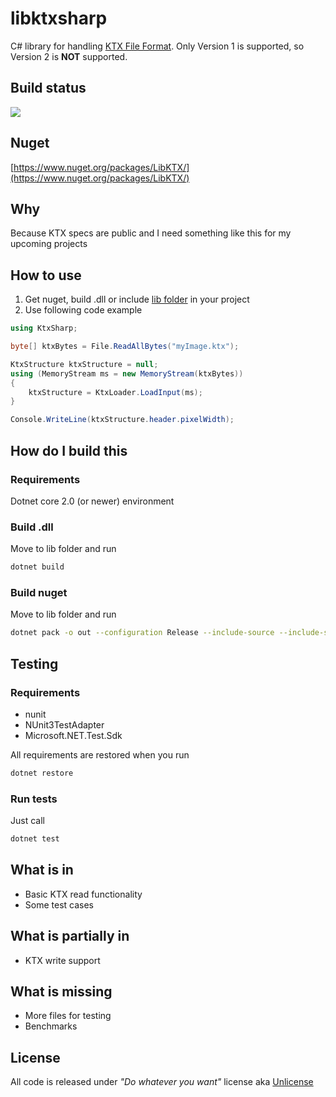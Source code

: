 # libktxsharp

C# library for handling [KTX File Format](https://www.khronos.org/opengles/sdk/tools/KTX/file_format_spec/). Only Version 1 is supported, so Version 2 is **NOT** supported.

## Build status

![](https://github.com/mcraiha/libktxsharp/workflows/CIBuild/badge.svg)

## Nuget

[https://www.nuget.org/packages/LibKTX/](https://www.nuget.org/packages/LibKTX/)

## Why

Because KTX specs are public and I need something like this for my upcoming projects

## How to use
1. Get nuget, build .dll or include [lib folder](lib) in your project
2. Use following code example
```csharp
using KtxSharp;

byte[] ktxBytes = File.ReadAllBytes("myImage.ktx");

KtxStructure ktxStructure = null;
using (MemoryStream ms = new MemoryStream(ktxBytes))
{
	ktxStructure = KtxLoader.LoadInput(ms);
}

Console.WriteLine(ktxStructure.header.pixelWidth);
```

## How do I build this

### Requirements

Dotnet core 2.0 (or newer) environment

### Build .dll

Move to lib folder and run
```bash
dotnet build
```

### Build nuget

Move to lib folder and run
```bash
dotnet pack -o out --configuration Release --include-source --include-symbols
```

## Testing

### Requirements 

* nunit
* NUnit3TestAdapter
* Microsoft.NET.Test.Sdk

All requirements are restored when you run
```bash
dotnet restore
```

### Run tests

Just call
```bash
dotnet test
```

## What is in

* Basic KTX read functionality
* Some test cases

## What is partially in

* KTX write support

## What is missing

* More files for testing
* Benchmarks

## License

All code is released under *"Do whatever you want"* license aka [Unlicense](LICENSE)